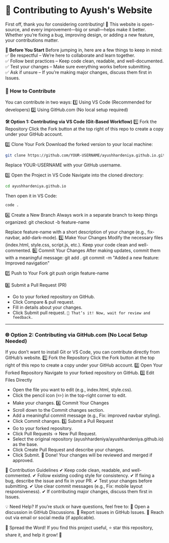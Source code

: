 <h1> 🤝 Contributing to Ayush's Website </h1>

First off, thank you for considering contributing! 🎉 This website is open-source, and every improvement—big or small—helps make it better. Whether you’re fixing a bug, improving design, or adding a new feature, your contributions matter.

**📌 Before You Start**
Before jumping in, here are a few things to keep in mind:<br>
✅ Be respectful – We’re here to collaborate and learn together.<br>
✅ Follow best practices – Keep code clean, readable, and well-documented.<br>
✅ Test your changes – Make sure everything works before submitting.<br>
✅ Ask if unsure – If you’re making major changes, discuss them first in Issues.<br>

### **🔧 How to Contribute**
You can contribute in two ways:
1️⃣ Using VS Code (Recommended for developers)
2️⃣ Using GitHub.com (No local setup required)

**🛠 Option 1: Contributing via VS Code (Git-Based Workflow)**
1️⃣ Fork the Repository
Click the Fork button at the top right of this repo to create a copy under your GitHub account.

2️⃣ Clone Your Fork
Download the forked version to your local machine:
```bash
git clone https://github.com/YOUR-USERNAME/ayushhardeniya.github.io.git
```
Replace YOUR-USERNAME with your GitHub username.

3️⃣ Open the Project in VS Code
Navigate into the cloned directory:
```bash
cd ayushhardeniya.github.io
```

Then open it in VS Code:
```bash
code .
```


4️⃣ Create a New Branch
Always work in a separate branch to keep things organized:
git checkout -b feature-name


Replace feature-name with a short description of your change (e.g., fix-navbar, add-dark-mode).
5️⃣ Make Your Changes
Modify the necessary files (index.html, style.css, script.js, etc.). Keep your code clean and well-commented.
6️⃣ Commit Your Changes
After making updates, commit them with a meaningful message:
git add .
git commit -m "Added a new feature: Improved navigation"


7️⃣ Push to Your Fork
git push origin feature-name


8️⃣ Submit a Pull Request (PR)
- Go to your forked repository on GitHub.
- Click Compare & pull request.
- Fill in details about your changes.
- Click Submit pull request.
`🎉 That’s it! Now, wait for review and feedback.`

---

### **🌐 Option 2: Contributing via GitHub.com (No Local Setup Needed)**

If you don’t want to install Git or VS Code, you can contribute directly from GitHub’s website.
1️⃣ Fork the Repository
Click the Fork button at the top right of this repo to create a copy under your GitHub account.
2️⃣ Open Your Forked Repository
Navigate to your forked repository on GitHub.
3️⃣ Edit Files Directly
- Open the file you want to edit (e.g., index.html, style.css).
- Click the pencil icon (✏️) in the top-right corner to edit.
- Make your changes.
4️⃣ Commit Your Changes
- Scroll down to the Commit changes section.
- Add a meaningful commit message (e.g., Fix: improved navbar styling).
- Click Commit changes.
5️⃣ Submit a Pull Request
- Go to your forked repository.
- Click Pull Requests → New Pull Request.
- Select the original repository (ayushhardeniya/ayushhardeniya.github.io) as the base.
- Click Create Pull Request and describe your changes.
- Click Submit.
🎉 Done! Your changes will be reviewed and merged if approved.

📝 Contribution Guidelines
✔ Keep code clean, readable, and well-commented.
✔ Follow existing coding style for consistency.
✔ If fixing a bug, describe the issue and fix in your PR.
✔ Test your changes before submitting.
✔ Use clear commit messages (e.g., Fix: mobile layout responsiveness).
✔ If contributing major changes, discuss them first in Issues.

💡 Need Help?
If you’re stuck or have questions, feel free to:
💬 Open a discussion in GitHub Discussions.
🐞 Report issues in GitHub Issues.
📧 Reach out via email or social media (if applicable).

📢 Spread the Word!
If you find this project useful, ⭐️ star this repository, share it, and help it grow! 🚀
